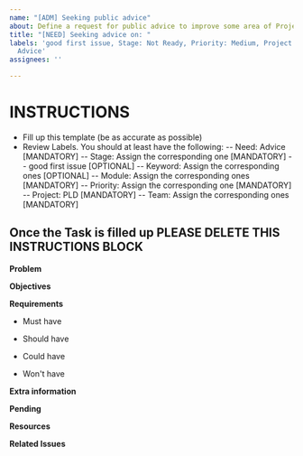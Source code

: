```yaml
---
name: "[ADM] Seeking public advice"
about: Define a request for public advice to improve some area of Project Lockdown.
title: "[NEED] Seeking advice on: "
labels: 'good first issue, Stage: Not Ready, Priority: Medium, Project: PLD, Need:
  Advice'
assignees: ''

---
```


# INSTRUCTIONS
- Fill up this template (be as accurate as possible)
- Review Labels. You should at least have the following:
 -- Need: Advice [MANDATORY]
 -- Stage: Assign the corresponding one [MANDATORY]
 -- good first issue [OPTIONAL]
 -- Keyword: Assign the corresponding ones [OPTIONAL]
 -- Module: Assign the corresponding ones [MANDATORY]
 -- Priority: Assign the corresponding one [MANDATORY] 
 -- Project: PLD [MANDATORY]
 -- Team: Assign the corresponding ones [MANDATORY]

Once the Task is filled up PLEASE DELETE THIS INSTRUCTIONS BLOCK
---

**Problem**


**Objectives**


**Requirements**
- Must have

- Should have

- Could have

- Won't have


**Extra information**


**Pending**


**Resources**


**Related Issues**
